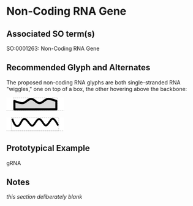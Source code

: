 # Non-Coding RNA Gene

## Associated SO term(s)
SO:0001263: Non-Coding RNA Gene

## Recommended Glyph and Alternates
The proposed non-coding RNA glyphs are both single-stranded RNA "wiggles," one on top of a box, the other hovering above the backbone:

![glyph specification](ncrna-box-specification.png)

![glyph specification](ncrna-hover-specification.png)

## Prototypical Example

gRNA

## Notes
*this section deliberately blank*
